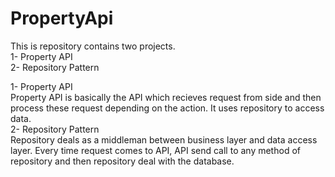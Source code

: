 # PropertyApi
This is repository contains two projects. \
1- Property API \
2- Repository Pattern

1- Property API \
    Property API is basically the API which recieves request from side and then process these request depending on the action. It uses repository to access data. \
2- Repository Pattern \
    Repository deals as a middleman between business layer and data access layer. Every time request comes to API, API send call to any method of repository and then repository deal with the database. 
